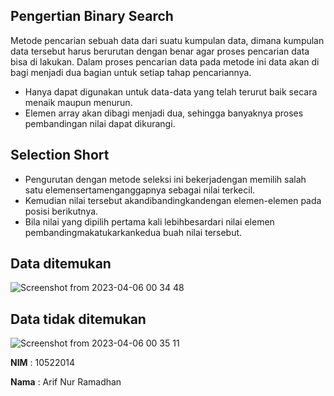 ## Pengertian Binary Search
Metode pencarian sebuah data dari suatu kumpulan data, dimana kumpulan data tersebut harus berurutan dengan benar agar proses pencarian data bisa di lakukan. 
Dalam proses pencarian data pada metode ini data akan di bagi menjadi dua bagian untuk setiap tahap pencariannya. 
- Hanya dapat digunakan untuk data-data yang telah terurut baik secara menaik maupun menurun.
- Elemen array akan dibagi menjadi dua, sehingga banyaknya proses pembandingan nilai dapat dikurangi.

## Selection Short
- Pengurutan dengan metode seleksi ini bekerjadengan memilih salah satu elemensertamenganggapnya sebagai nilai terkecil. 
- Kemudian nilai tersebut akandibandingkandengan elemen-elemen pada posisi berikutnya.
- Bila nilai yang dipilih pertama kali lebihbesardari nilai elemen pembandingmakatukarkankedua buah nilai tersebut.

## Data ditemukan
![Screenshot from 2023-04-06 00 34 48](https://user-images.githubusercontent.com/91766087/230163687-6e05bccc-d918-4d7b-ad85-f52af17fd8c5.png)

## Data tidak ditemukan
![Screenshot from 2023-04-06 00 35 11](https://user-images.githubusercontent.com/91766087/230163661-57b5a71a-ee57-440a-918a-45ae0d44b398.png)


**NIM**     : 10522014

**Nama**   :  Arif Nur Ramadhan


